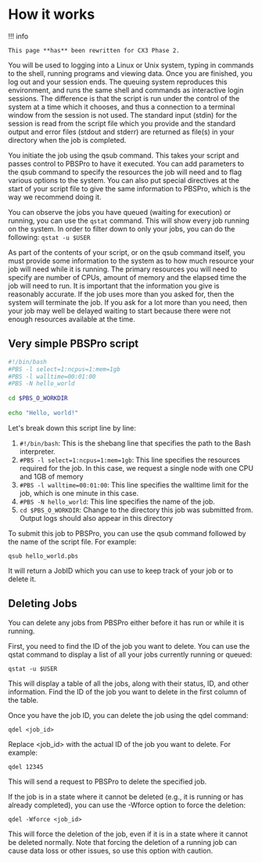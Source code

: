 # How it works

!!! info

    This page **has** been rewritten for CX3 Phase 2.

You will be used to logging into a Linux or Unix system, typing in commands to the shell, running programs and viewing data. Once you are finished, you log out and your session ends. The queuing system reproduces this environment, and runs the same shell and commands as interactive login sessions. The difference is that the script is run under the control of the system at a time which it chooses, and thus a connection to a terminal window from the session is not used. The standard input (stdin) for the session is read from the script file which you provide and the standard output and error files (stdout and stderr) are returned as file(s) in your directory when the job is completed.

You initiate the job using the qsub command. This takes your script and passes control to PBSPro to have it executed. You can add parameters to the qsub command to specify the resources the job will need and to flag various options to the system. You can also put special directives at the start of your script file to give the same information to PBSPro, which is the way we recommend doing it.

You can observe the jobs you have queued (waiting for execution) or running, you can use the `qstat` command. This will show every job running on the system. In order to filter down to only your jobs, you can do the following:
`qstat -u $USER`

As part of the contents of your script, or on the qsub command itself, you must provide some information to the system as to how much resource your job will need while it is running. The primary resources you will need to specify are number of CPUs, amount of memory and the elapsed time the job will need to run. It is important that the information you give is reasonably accurate. If the job uses more than you asked for, then the system will terminate the job. If you ask for a lot more than you need, then your job may well be delayed waiting to start because there were not enough resources available at the time.

## Very simple PBSPro script

```bash
#!/bin/bash
#PBS -l select=1:ncpus=1:mem=1gb
#PBS -l walltime=00:01:00
#PBS -N hello_world
 
cd $PBS_O_WORKDIR
 
echo "Hello, world!"
```

Let's break down this script line by line:

1. `#!/bin/bash`: This is the shebang line that specifies the path to the Bash interpreter.
1. `#PBS -l select=1:ncpus=1:mem=1gb`: This line specifies the resources required for the job. In this case, we request a single node with one CPU and 1GB of memory
1. `#PBS -l walltime=00:01:00`: This line specifies the walltime limit for the job, which is one minute in this case.
1. `#PBS -N hello_world`: This line specifies the name of the job.
1. `cd $PBS_O_WORKDIR`: Change to the directory this job was submitted from. Output logs should also appear in this directory

To submit this job to PBSPro, you can use the qsub command followed by the name of the script file. For example:

```console
qsub hello_world.pbs
```

It will return a JobID which you can use to keep track of your job or to delete it.

## Deleting Jobs
You can delete any jobs from PBSPro either before it has run or while it is running. 

First, you need to find the ID of the job you want to delete. You can use the qstat command to display a list of all your jobs currently running or queued:

```console
qstat -u $USER
```

This will display a table of all the jobs, along with their status, ID, and other information. Find the ID of the job you want to delete in the first column of the table.

Once you have the job ID, you can delete the job using the qdel command:

```console
qdel <job_id>
```

Replace <job_id> with the actual ID of the job you want to delete. For example:

```console
qdel 12345
```

This will send a request to PBSPro to delete the specified job.

If the job is in a state where it cannot be deleted (e.g., it is running or has already completed), you can use the -Wforce option to force the deletion:

```console
qdel -Wforce <job_id>
```

This will force the deletion of the job, even if it is in a state where it cannot be deleted normally. Note that forcing the deletion of a running job can cause data loss or other issues, so use this option with caution.
